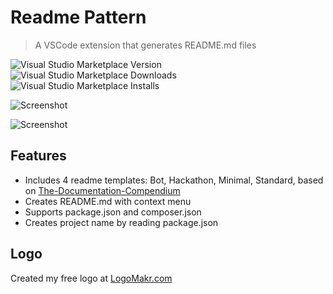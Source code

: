 # Readme Pattern

> A VSCode extension that generates README.md files

![Visual Studio Marketplace Version](https://img.shields.io/visual-studio-marketplace/v/thomascsd.vscode-readme-pattern)
![Visual Studio Marketplace Downloads](https://img.shields.io/visual-studio-marketplace/d/thomascsd.vscode-readme-pattern)
![Visual Studio Marketplace Installs](https://img.shields.io/visual-studio-marketplace/i/thomascsd.vscode-readme-pattern)

![Screenshot](https://raw.githubusercontent.com/thomascsd/vscode-readme-pattern/master/images/screenshot.gif)

![Screenshot](https://raw.githubusercontent.com/thomascsd/vscode-readme-pattern/master/images/screenshot01.gif)

## Features

- Includes 4 readme templates: Bot, Hackathon, Minimal, Standard, based on [The-Documentation-Compendium](https://github.com/kylelobo/The-Documentation-Compendium)
- Creates README.md with context menu
- Supports package.json and composer.json
- Creates project name by reading package.json

## Logo

Created my free logo at [LogoMakr.com](https://logomakr.com/)
